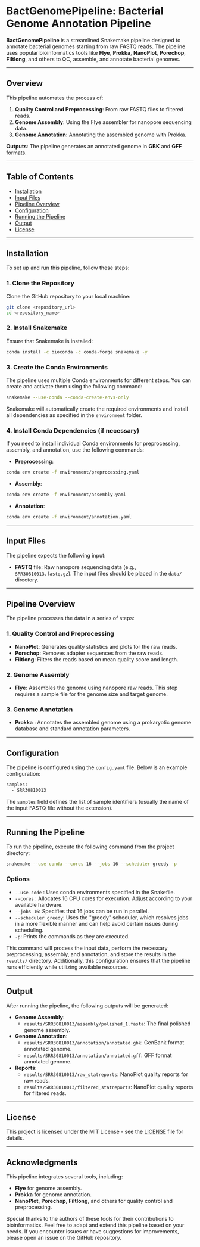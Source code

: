 # **BactGenomePipeline: Bacterial Genome Annotation Pipeline**

**BactGenomePipeline** is a streamlined Snakemake pipeline designed to annotate bacterial genomes starting from raw FASTQ reads. The pipeline uses popular bioinformatics tools like **Flye**, **Prokka**, **NanoPlot**, **Porechop**, **Filtlong**, and others to QC, assemble, and annotate bacterial genomes.

---

## **Overview**

This pipeline automates the process of:
1. **Quality Control and Preprocessing**: From raw FASTQ files to filtered reads.
2. **Genome Assembly**: Using the Flye assembler for nanopore sequencing data.
3. **Genome Annotation**: Annotating the assembled genome with Prokka.

**Outputs**: The pipeline generates an annotated genome in **GBK** and **GFF** formats.

---

## **Table of Contents**

- [Installation](#installation)
- [Input Files](#input-files)
- [Pipeline Overview](#pipeline-overview)
- [Configuration](#configuration)
- [Running the Pipeline](#running-the-pipeline)
- [Output](#output)
- [License](#license)

---

## **Installation**

To set up and run this pipeline, follow these steps:

### **1. Clone the Repository**

Clone the GitHub repository to your local machine:
```bash
git clone <repository_url>
cd <repository_name>
```

### **2. Install Snakemake**

Ensure that Snakemake is installed:
```bash
conda install -c bioconda -c conda-forge snakemake -y
```

### **3. Create the Conda Environments**

The pipeline uses multiple Conda environments for different steps. You can create and activate them using the following command:
```bash
snakemake --use-conda --conda-create-envs-only
```
Snakemake will automatically create the required environments and install all dependencies as specified in the `environment` folder.

### **4. Install Conda Dependencies (if necessary)**

If you need to install individual Conda environments for preprocessing, assembly, and annotation, use the following commands:
- **Preprocessing**:
```bash
conda env create -f environment/preprocessing.yaml
```
- **Assembly**:
```bash
conda env create -f environment/assembly.yaml
```
- **Annotation**:
```bash
conda env create -f environment/annotation.yaml
```

---

## **Input Files**

The pipeline expects the following input:
- **FASTQ** file: Raw nanopore sequencing data (e.g., `SRR30810013.fastq.gz`).
The input files should be placed in the `data/` directory.

---

## **Pipeline Overview**

The pipeline processes the data in a series of steps:

### **1. Quality Control and Preprocessing**
- **NanoPlot**: Generates quality statistics and plots for the raw reads.
- **Porechop**: Removes adapter sequences from the raw reads.
- **Filtlong**: Filters the reads based on mean quality score and length.

### **2. Genome Assembly**

- **Flye**: Assembles the genome using nanopore raw reads. This step requires a sample file for the genome size and target genome.

### **3. Genome Annotation**

- **Prokka** : Annotates the assembled genome using a prokaryotic genome database and standard annotation parameters.

---

## **Configuration**
The pipeline is configured using the `config.yaml` file. Below is an example configuration:

```bash
samples:
  - SRR30810013
```
The `samples` field defines the list of sample identifiers (usually the name of the input FASTQ file without the extension).

---

## **Running the Pipeline**
To run the pipeline, execute the following command from the project directory:

```bash
snakemake --use-conda --cores 16 --jobs 16 --scheduler greedy -p
```
### **Options** 

- `--use-code` : Uses conda environments specified in the Snakefile.
- `--cores` : Allocates 16 CPU cores for execution. Adjust according to your available hardware.
- `--jobs 16`: Specifies that 16 jobs can be run in parallel.
- `--scheduler greedy`: Uses the "greedy" scheduler, which resolves jobs in a more flexible manner and can help avoid certain issues during scheduling.
- `-p`: Prints the commands as they are executed.

This command will process the input data, perform the necessary preprocessing, assembly, and annotation, and store the results in the `results/` directory. Additionally, this configuration ensures that the pipeline runs efficiently while utilizing available resources.

---

## **Output**

After running the pipeline, the following outputs will be generated:
- **Genome Assembly**:
  - `results/SRR30810013/assembly/polished_1.fasta`: The final polished genome assembly.
- **Genome Annotation**:
  - `results/SRR30810013/annotation/annotated.gbk`: GenBank format annotated genome.
  - `results/SRR30810013/annotation/annotated.gff`: GFF format annotated genome.
- **Reports**:
  - `results/SRR30810013/raw_statreports`: NanoPlot quality reports for raw reads.
  - `results/SRR30810013/filtered_statreports`: NanoPlot quality reports for filtered reads.

---

## **License**
This project is licensed under the MIT License - see the [LICENSE](https://github.com/bhanugandham/BactGenomePipeline/blob/main/LICENSE) file for details.

---

## **Acknowledgments**
This pipeline integrates several tools, including:

- **Flye** for genome assembly.
- **Prokka** for genome annotation.
- **NanoPlot**, **Porechop**, **Filtlong**, and others for quality control and preprocessing.

Special thanks to the authors of these tools for their contributions to bioinformatics.
Feel free to adapt and extend this pipeline based on your needs. If you encounter issues or have suggestions for improvements, please open an issue on the GitHub repository.

